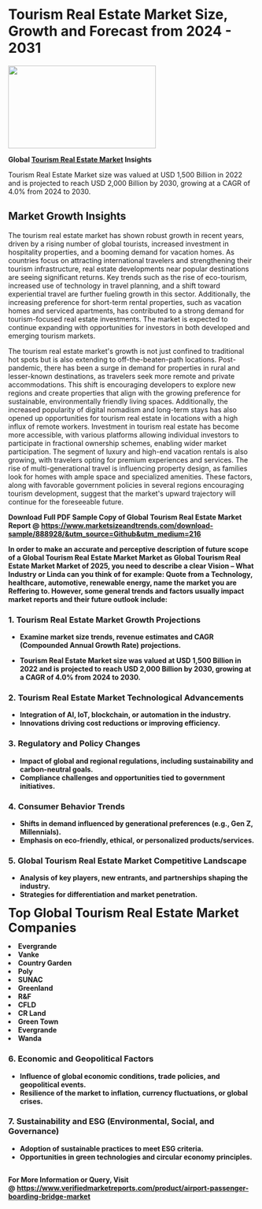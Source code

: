 <H1>Tourism Real Estate Market Size, Growth and Forecast from 2024 - 2031</H1><img class="aligncenter size-medium wp-image-584254" src="https://thirdeyenews.in/wp-content/uploads/2024/09/Global-Market-Research-300x168.jpeg" alt="" width="300" height="168" /><p><strong>Global&nbsp;<a href="https://www.marketsizeandtrends.com/download-sample/888928/&amp;utm_source=Github&utm_medium=216">Tourism Real Estate Market</a> Insights</strong></p><p>Tourism Real Estate Market size was valued at USD 1,500 Billion in 2022 and is projected to reach USD 2,000 Billion by 2030, growing at a CAGR of 4.0% from 2024 to 2030.</p><p><h2>Market Growth Insights</h2> <p>The tourism real estate market has shown robust growth in recent years, driven by a rising number of global tourists, increased investment in hospitality properties, and a booming demand for vacation homes. As countries focus on attracting international travelers and strengthening their tourism infrastructure, real estate developments near popular destinations are seeing significant returns. Key trends such as the rise of eco-tourism, increased use of technology in travel planning, and a shift toward experiential travel are further fueling growth in this sector. Additionally, the increasing preference for short-term rental properties, such as vacation homes and serviced apartments, has contributed to a strong demand for tourism-focused real estate investments. The market is expected to continue expanding with opportunities for investors in both developed and emerging tourism markets.</p> <p><strong></strong></p> <p>The tourism real estate market's growth is not just confined to traditional hot spots but is also extending to off-the-beaten-path locations. Post-pandemic, there has been a surge in demand for properties in rural and lesser-known destinations, as travelers seek more remote and private accommodations. This shift is encouraging developers to explore new regions and create properties that align with the growing preference for sustainable, environmentally friendly living spaces. Additionally, the increased popularity of digital nomadism and long-term stays has also opened up opportunities for tourism real estate in locations with a high influx of remote workers. Investment in tourism real estate has become more accessible, with various platforms allowing individual investors to participate in fractional ownership schemes, enabling wider market participation. The segment of luxury and high-end vacation rentals is also growing, with travelers opting for premium experiences and services. The rise of multi-generational travel is influencing property design, as families look for homes with ample space and specialized amenities. These factors, along with favorable government policies in several regions encouraging tourism development, suggest that the market's upward trajectory will continue for the foreseeable future.</p> <p><strong></p><p><span class=""><strong>Download Full PDF Sample Copy of Global Tourism Real Estate Market Report</strong> @ <a href="https://www.marketsizeandtrends.com/download-sample/888928/&amp;utm_source=Github&utm_medium=216" target="_blank">https://www.marketsizeandtrends.com/download-sample/888928/&amp;utm_source=Github&utm_medium=216</a></span></p><p>In order to make an accurate and perceptive description of future scope of a Global&nbsp;Tourism Real Estate Market Market as Global&nbsp;Tourism Real Estate Market Market of 2025, you need to describe a clear Vision &ndash; What Industry or Linda can you think of for example: Quote from a Technology, healthcare, automotive, renewable energy, name the market you are Reffering to. However, some general trends and factors usually impact market reports and their future outlook include:</p><h3>1.&nbsp;<strong>Tourism Real Estate Market Growth Projections</strong></h3><ul><li>Examine market size trends, revenue estimates and CAGR (Compounded Annual Growth Rate) projections.</li><li><p>Tourism Real Estate Market size was valued at USD 1,500 Billion in 2022 and is projected to reach USD 2,000 Billion by 2030, growing at a CAGR of 4.0% from 2024 to 2030.</p></li></ul><h3>2.&nbsp;<strong>Tourism Real Estate Market Technological Advancements</strong></h3><ul><li>Integration of AI, IoT, blockchain, or automation in the industry.</li><li>Innovations driving cost reductions or improving efficiency.</li></ul><h3>3.&nbsp;<strong>Regulatory and Policy Changes</strong></h3><ul><li>Impact of global and regional regulations, including sustainability and carbon-neutral goals.</li><li>Compliance challenges and opportunities tied to government initiatives.</li></ul><h3>4.&nbsp;<strong>Consumer Behavior Trends</strong></h3><ul><li>Shifts in demand influenced by generational preferences (e.g., Gen Z, Millennials).</li><li>Emphasis on eco-friendly, ethical, or personalized products/services.</li></ul><h3>5.&nbsp;<strong>Global Tourism Real Estate Market Competitive Landscape</strong></h3><ul><li>Analysis of key players, new entrants, and partnerships shaping the industry.</li><li>Strategies for differentiation and market penetration.</li></ul><p data-pm-slice="1 1 []"><span style="color: inherit; font-family: inherit; font-size: 25px;">Top Global Tourism Real Estate Market Companies</span></p><div class="" data-test-id=""><p><li>Evergrande</li><li> Vanke</li><li> Country Garden</li><li> Poly</li><li> SUNAC</li><li> Greenland</li><li> R&F</li><li> CFLD</li><li> CR Land</li><li> Green Town</li><li> Evergrande</li><li> Wanda</li></p></div><h3>6.&nbsp;<strong>Economic and Geopolitical Factors</strong></h3><ul><li>Influence of global economic conditions, trade policies, and geopolitical events.</li><li>Resilience of the market to inflation, currency fluctuations, or global crises.</li></ul><h3>7.&nbsp;<strong>Sustainability and ESG (Environmental, Social, and Governance)</strong></h3><ul><li>Adoption of sustainable practices to meet ESG criteria.</li><li>Opportunities in green technologies and circular economy principles.</li></ul><h2><strong style="font-size: 14px;">For More Information or Query, Visit @&nbsp;</strong><a style="background-color: #ffffff; font-size: 14px;" href="https://www.marketsizeandtrends.com/report/tourism-real-estate-market-/" target="_blank">https://www.verifiedmarketreports.com/product/airport-passenger-boarding-bridge-market</a></h2>
